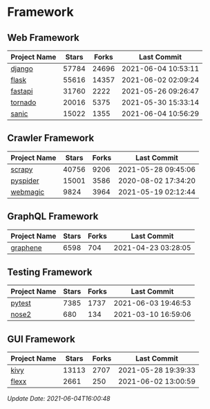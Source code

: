 # Framework

## Web Framework
| Project Name | Stars | Forks | Last Commit |
| ------------ | ----- | ----- | ----------- |
| [django](https://github.com/django/django) | 57784 | 24696 | 2021-06-04 10:53:11 |
| [flask](https://github.com/pallets/flask) | 55616 | 14357 | 2021-06-02 02:09:24 |
| [fastapi](https://github.com/tiangolo/fastapi) | 31760 | 2222 | 2021-05-26 09:26:47 |
| [tornado](https://github.com/tornadoweb/tornado) | 20016 | 5375 | 2021-05-30 15:33:14 |
| [sanic](https://github.com/sanic-org/sanic) | 15022 | 1355 | 2021-06-04 10:56:29 |

## Crawler Framework
| Project Name | Stars | Forks | Last Commit |
| ------------ | ----- | ----- | ----------- |
| [scrapy](https://github.com/scrapy/scrapy) | 40756 | 9206 | 2021-05-28 09:45:06 |
| [pyspider](https://github.com/binux/pyspider) | 15001 | 3586 | 2020-08-02 17:34:20 |
| [webmagic](https://github.com/code4craft/webmagic) | 9824 | 3964 | 2021-05-19 02:12:44 |

## GraphQL Framework
| Project Name | Stars | Forks | Last Commit |
| ------------ | ----- | ----- | ----------- |
| [graphene](https://github.com/graphql-python/graphene) | 6598 | 704 | 2021-04-23 03:28:05 |

## Testing Framework
| Project Name | Stars | Forks | Last Commit |
| ------------ | ----- | ----- | ----------- |
| [pytest](https://github.com/pytest-dev/pytest) | 7385 | 1737 | 2021-06-03 19:46:53 |
| [nose2](https://github.com/nose-devs/nose2) | 680 | 134 | 2021-03-10 16:59:06 |

## GUI Framework
| Project Name | Stars | Forks | Last Commit |
| ------------ | ----- | ----- | ----------- |
| [kivy](https://github.com/kivy/kivy) | 13113 | 2707 | 2021-05-28 19:39:33 |
| [flexx](https://github.com/flexxui/flexx) | 2661 | 250 | 2021-06-02 13:00:59 |

*Update Date: 2021-06-04T16:00:48*